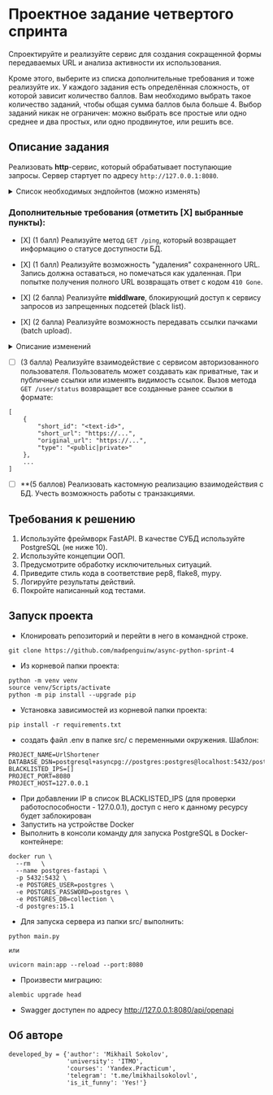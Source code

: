 # Проектное задание четвертого спринта

Спроектируйте и реализуйте сервис для создания сокращенной формы передаваемых URL и анализа активности их использования.

Кроме этого, выберите из списка дополнительные требования и тоже реализуйте их. У каждого задания есть определённая сложность, от которой зависит количество баллов. Вам необходимо выбрать такое количество заданий, чтобы общая сумма баллов была больше 4. Выбор заданий никак не ограничен: можно выбрать все простые или одно среднее и два простых, или одно продвинутое, или решить все.

## Описание задания

Реализовать **http**-сервис, который обрабатывает поступающие запросы. Сервер стартует по адресу `http://127.0.0.1:8080`.

<details>
<summary> Список необходимых эндпойнтов (можно изменять) </summary>

1. Получить сокращенный вариант переданного URL

```python
POST /
```

Request

```json
https://...
```

Метод принимает в теле запроса строку URL для сокращения и возвращает ответ с кодом `201`.

2. Вернуть оригинальный URL

```python
GET /<url_id>
```

Метод принимает в качестве параметра идентификатор сокращенного URL и возвращает ответ с кодом `307` и оригинальным URL в заголовке `Location`.

3. Вернуть статус использования URL

```python
GET /<url_id>/status?[full-info]&&[max-result=10]&&[offset=0]
```

Метод принимает в качестве параметра идентификатор сокращенного URL и возвращает информацию о количестве переходов, совершенных по ссылке.

В ответе может содержаться как общее количество совершенных переходов, так и дополнительная детализированная информация о каждом переходе (наличие **query**-параметра **full-info** и параметров пагинации):

- время перехода/использования ссылки;
- информация о клиенте, выполнившем запрос;

</details>

### Дополнительные требования (отметить [Х] выбранные пункты):

- [Х] (1 балл) Реализуйте метод `GET /ping`, который возвращает информацию о статусе доступности БД.
- [Х] (1 балл) Реализуйте возможность "удаления" сохраненного URL. Запись должна оставаться, но помечаться как удаленная. При попытке получения полного URL возвращать ответ с кодом `410 Gone`.
- [Х] (2 балла) Реализуйте **middlware**, блокирующий доступ к сервису запросов из запрещенных подсетей (black list).

- [Х] (2 балла) Реализуйте возможность передавать ссылки пачками (batch upload).

<details>
<summary> Описание изменений </summary>

- Метод `POST /shorten` принимает в теле запроса список URL в формате:

```python
[
    {
        "original_url": "URL for shorten"
    },
    ...
]

```

и возвращает данные в формате:

```python
[
    {
        "url_id": "<text-id>",
        "short_url": "https://...",
    },
    ...
]
```

</details>

- [ ] (3 балла) Реализуйте взаимодействие с сервисом авторизованного пользователя. Пользователь может создавать как приватные, так и публичные ссылки или изменять видимость ссылок. Вызов метода `GET /user/status` возвращает все созданные ранее ссылки в формате:

```
[
    {
        "short_id": "<text-id>",
        "short_url": "https://...",
        "original_url": "https://...",
        "type": "<public|private>"
    },
    ...
]
```

- [ ] **(5 баллов) Реализовать кастомную реализацию взаимодействия с БД. Учесть возможность работы с транзакциями.

## Требования к решению

1. Используйте фреймворк FastAPI. В качестве СУБД используйте PostgreSQL (не ниже 10).
2. Используйте концепции ООП.
3. Предусмотрите обработку исключительных ситуаций.
4. Приведите стиль кода в соответствие pep8, flake8, mypy.
5. Логируйте результаты действий.
6. Покройте написанный код тестами.

## Запуск проекта

- Клонировать репозиторий и перейти в него в командной строке.

```
git clone https://github.com/madpenguinw/async-python-sprint-4
```

- Из корневой папки проекта:

```
python -m venv venv
source venv/Scripts/activate
python -m pip install --upgrade pip
```

- Установка зависимостей из корневой папки проекта:

```
pip install -r requirements.txt
```

- создать файл .env в папке src/ с переменными окружения. Шаблон:

```
PROJECT_NAME=UrlShortener
DATABASE_DSN=postgresql+asyncpg://postgres:postgres@localhost:5432/postgres
BLACKLISTED_IPS=[]
PROJECT_PORT=8080
PROJECT_HOST=127.0.0.1
```

- При добавлении IP в список BLACKLISTED_IPS (для проверки работоспособности - 127.0.0.1), доступ с него к данному ресурсу будет заблокирован
- Запустить на устройстве Docker
- Выполнить в консоли команду для запуска PostgreSQL в Docker-контейнере:

```
docker run \
  --rm   \
  --name postgres-fastapi \
  -p 5432:5432 \
  -e POSTGRES_USER=postgres \
  -e POSTGRES_PASSWORD=postgres \
  -e POSTGRES_DB=collection \
  -d postgres:15.1
```
- Для запуска сервера из папки src/ выполнить:
```
python main.py

или

uvicorn main:app --reload --port:8080
```
- Произвести миграцию:

```
alembic upgrade head
```

- Swagger доступен по адресу http://127.0.0.1:8080/api/openapi

## Об авторе

```
developed_by = {'author': 'Mikhail Sokolov',
                'university': 'ITMO',
                'courses': 'Yandex.Practicum',
                'telegram': 't.me/lmikhailsokolovl',
                'is_it_funny': 'Yes!'}
```
